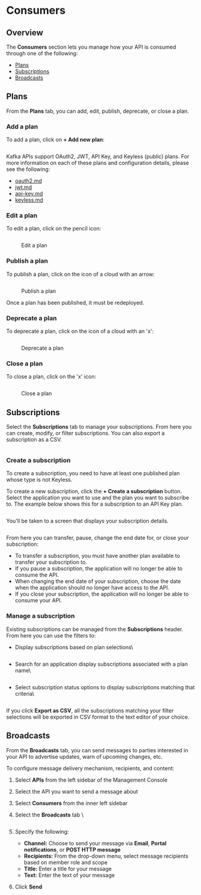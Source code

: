 # Consumers

## Overview

The **Consumers** section lets you manage how your API is consumed through one of the following:

* [Plans](consumers.md#plans)
* [Subscriptions](consumers.md#subscriptions)
* [Broadcasts](consumers.md#broadcasts)

## Plans

From the **Plans** tab, you can add, edit, publish, deprecate, or close a plan.

### Add a plan

To add a plan, click on **+ Add new plan**:

<figure><img src="../../.gitbook/assets/A plan.png" alt=""><figcaption></figcaption></figure>

Kafka APIs support OAuth2, JWT, API Key, and Keyless (public) plans. For more information on each of these plans and configuration details, please see the following:

* [oauth2.md](../../expose-apis/plans/oauth2.md "mention")
* [jwt.md](../../expose-apis/plans/jwt.md "mention")
* [api-key.md](../../expose-apis/plans/api-key.md "mention")
* [keyless.md](../../expose-apis/plans/keyless.md "mention")

### Edit a plan

To edit a plan, click on the pencil icon:

<figure><img src="../../.gitbook/assets/plan_edit.png" alt=""><figcaption><p>Edit a plan</p></figcaption></figure>

### Publish a plan

To publish a plan, click on the icon of a cloud with an arrow:

<figure><img src="../../.gitbook/assets/plan_publish.png" alt=""><figcaption><p>Publish a plan</p></figcaption></figure>

Once a plan has been published, it must be redeployed.

### Deprecate a plan

To deprecate a plan, click on the icon of a cloud with an 'x':

<figure><img src="../../.gitbook/assets/plan_deprecate.png" alt=""><figcaption><p>Deprecate a plan</p></figcaption></figure>

### Close a plan

To close a plan, click on the 'x' icon:

<figure><img src="../../.gitbook/assets/plan_close.png" alt=""><figcaption><p>Close a plan</p></figcaption></figure>

## Subscriptions

Select the **Subscriptions** tab to manage your subscriptions. From here you can create, modify, or filter subscriptions. You can also export a subscription as a CSV.&#x20;

<figure><img src="../../.gitbook/assets/1 sub 1.png" alt=""><figcaption></figcaption></figure>

### Create a subscription

To create a subscription, you need to have at least one published plan whose type is not Keyless.

To create a new subscription, click the **+ Create a subscription** button. Select the application you want to use and the plan you want to subscribe to. The example below shows this for a subscription to an API Key plan.

<figure><img src="../../.gitbook/assets/1 sub create 1.png" alt=""><figcaption></figcaption></figure>

You'll be taken to a screen that displays your subscription details.

<figure><img src="../../.gitbook/assets/1 sub details.png" alt=""><figcaption></figcaption></figure>

From here you can transfer, pause, change the end date for, or close your subscription:

* To transfer a subscription, you must have another plan available to transfer your subscription to.
* If you pause a subscription, the application will no longer be able to consume the API.
* When changing the end date of your subscription, choose the date when the application should no longer have access to the API.
* If you close your subscription, the application will no longer be able to consume your API.

### Manage a subscription

Existing subscriptions can be managed from the **Subscriptions** header. From here you can use the filters to:

*   Display subscriptions based on plan selections\


    <figure><img src="../../.gitbook/assets/1 sub c.png" alt=""><figcaption></figcaption></figure>
*   Search for an application display subscriptions associated with a plan name\


    <figure><img src="../../.gitbook/assets/1 sub b.png" alt=""><figcaption></figcaption></figure>
*   Select subscription status options to display subscriptions matching that criteria\


    <figure><img src="../../.gitbook/assets/1 sub a.png" alt=""><figcaption></figcaption></figure>

If you click **Export as CSV**, all the subscriptions matching your filter selections will be exported in CSV format to the text editor of your choice.

## Broadcasts

From the **Broadcasts** tab, you can send messages to parties interested in your API to advertise updates, warn of upcoming changes, etc.

To configure message delivery mechanism, recipients, and content:

1. Select **APIs** from the left sidebar of the Management Console
2. Select the API you want to send a message about
3. Select **Consumers** from the inner left sidebar
4.  Select the **Broadcasts** tab \


    <figure><img src="../../.gitbook/assets/1 broadcast.png" alt=""><figcaption></figcaption></figure>
5. Specify the following:
   * **Channel:** Choose to send your message via **Email**, **Portal notifications**, or **POST HTTP message**
   * **Recipients:** From the drop-down menu, select message recipients based on member role and scope
   * **Title:** Enter a title for your message
   * **Text:** Enter the text of your message
6. Click **Send**
